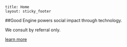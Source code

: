 ```
title: Home
layout: sticky_footer
```

##Good Engine powers social impact through technology.

We consult by referral only.

<p class="center"><a href="/pages/services" class="btn btn-primary ">learn more</a></p>

